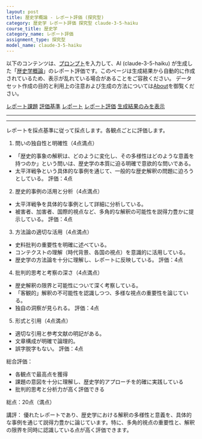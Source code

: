 ```yaml
---
layout: post
title: 歴史学概論 - レポート評価 (探究型)
category: 歴史学 レポート評価 探究型 claude-3-5-haiku
course_title: 歴史学
category_name: レポート評価
assignment_type: 探究型
model_name: claude-3-5-haiku
---
```


以下のコンテンツは、[プロンプト](http://127.0.0.1:8000/generated/歴史学/claude-3-5-haiku/prompt_レポート評価-探究型.md)を入力して、AI (claude-3-5-haiku) が生成した「[歴史学概論](/contents/歴史学/)」のレポート評価です。このページは生成結果から自動的に作成されているため、表示が乱れている場合があることをご容赦ください。
データセット作成の目的と利用上の注意および生成の方法については[About](/About)を御覧ください。

[レポート課題](../レポート課題-探究型)
[評価基準](../評価基準-探究型)
[レポート](../レポート-探究型)
[レポート評価](../レポート評価-探究型)
[生成結果のみを表示](http://127.0.0.1:8000/generated/歴史学/claude-3-5-haiku/レポート評価-探究型.md)
  

***
***
  
レポートを採点基準に従って採点します。各観点ごとに評価します。

1. 問いの独自性と明確性（4点満点）
- 「歴史的事象の解釈は、どのように変化し、その多様性はどのような意義を持つのか」という問いは、歴史学の本質に迫る明確で意欲的な問いである。
- 太平洋戦争という具体的な事例を通じて、一般的な歴史解釈の問題に迫ろうとしている。
評価：4点

2. 歴史的事例の活用と分析（4点満点）
- 太平洋戦争を具体的な事例として詳細に分析している。
- 被害者、加害者、国際的視点など、多角的な解釈の可能性を説得力豊かに提示している。
評価：4点

3. 方法論の適切な活用（4点満点）
- 史料批判の重要性を明確に述べている。
- コンテクストの理解（時代背景、各国の視点）を意識的に活用している。
- 歴史学の方法論を十分に理解し、レポートに反映している。
評価：4点

4. 批判的思考と考察の深さ（4点満点）
- 歴史解釈の限界と可能性について深く考察している。
- 「客観的」解釈の不可能性を認識しつつ、多様な視点の重要性を論じている。
- 独自の洞察が見られる。
評価：4点

5. 形式と引用（4点満点）
- 適切な引用と参考文献の明記がある。
- 文章構成が明確で論理的。
- 誤字脱字もない。
評価：4点

総合評価：
- 各観点で最高点を獲得
- 課題の意図を十分に理解し、歴史学的アプローチを的確に実践している
- 批判的思考と分析力が高く評価できる

総点：20点（満点）

講評：
優れたレポートであり、歴史学における解釈の多様性と意義を、具体的な事例を通じて説得力豊かに論じています。特に、多角的視点の重要性と、解釈の限界を同時に認識している点が高く評価できます。
